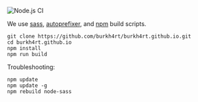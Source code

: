 ![Node.js CI](https://github.com/burkh4rt/burkh4rt.github.io/workflows/Node.js%20CI/badge.svg)

We use [sass](https://sass-lang.com), [autoprefixer](https://github.com/postcss/autoprefixer), and [npm](https://www.npmjs.com) build scripts.

```[bash]
git clone https://github.com/burkh4rt/burkh4rt.github.io.git
cd burkh4rt.github.io
npm install
npm run build
```

Troubleshooting:
```[bash]
npm update
npm update -g
npm rebuild node-sass
```
